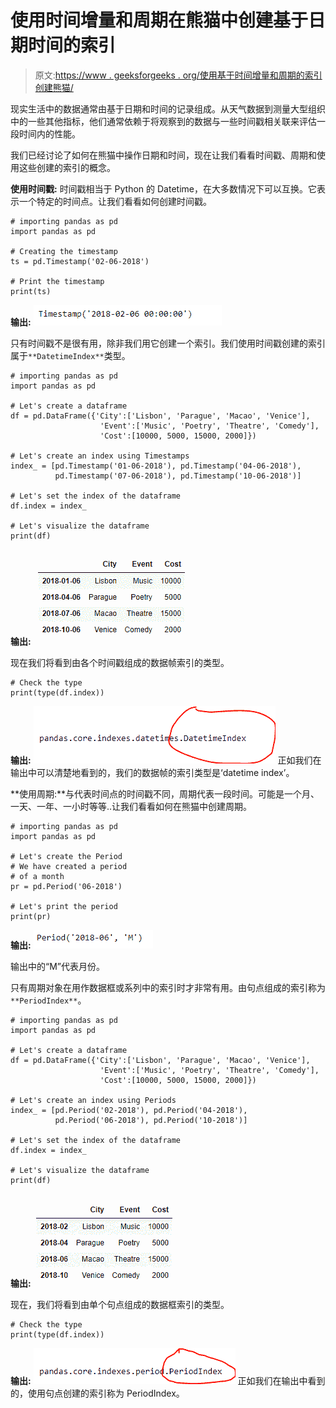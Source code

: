 # 使用时间增量和周期在熊猫中创建基于日期时间的索引

> 原文:[https://www . geeksforgeeks . org/使用基于时间增量和周期的索引创建熊猫/](https://www.geeksforgeeks.org/using-timedelta-and-period-to-create-datetime-based-indexes-in-pandas/)

现实生活中的数据通常由基于日期和时间的记录组成。从天气数据到测量大型组织中的一些其他指标，他们通常依赖于将观察到的数据与一些时间戳相关联来评估一段时间内的性能。

我们已经讨论了如何在熊猫中操作日期和时间，现在让我们看看时间戳、周期和使用这些创建的索引的概念。

**使用时间戳:**
时间戳相当于 Python 的 Datetime，在大多数情况下可以互换。它表示一个特定的时间点。让我们看看如何创建时间戳。

```
# importing pandas as pd
import pandas as pd

# Creating the timestamp
ts = pd.Timestamp('02-06-2018')

# Print the timestamp
print(ts)
```

**输出:**
![](img/fcb9a2c2adee4e594dd09b53b37db352.png)

只有时间戳不是很有用，除非我们用它创建一个索引。我们使用时间戳创建的索引属于`**DatetimeIndex**`类型。

```
# importing pandas as pd
import pandas as pd

# Let's create a dataframe
df = pd.DataFrame({'City':['Lisbon', 'Parague', 'Macao', 'Venice'],
                    'Event':['Music', 'Poetry', 'Theatre', 'Comedy'],
                    'Cost':[10000, 5000, 15000, 2000]})

# Let's create an index using Timestamps
index_ = [pd.Timestamp('01-06-2018'), pd.Timestamp('04-06-2018'),
          pd.Timestamp('07-06-2018'), pd.Timestamp('10-06-2018')]

# Let's set the index of the dataframe
df.index = index_

# Let's visualize the dataframe
print(df)
```

**输出:**
![](img/cc1166ee3533bcd1cb50e03fd5b6cbb0.png)

现在我们将看到由各个时间戳组成的数据帧索引的类型。

```
# Check the type
print(type(df.index))
```

**输出:**
![](img/2db70f048ff6137fcc9d1a27714f6450.png)
正如我们在输出中可以清楚地看到的，我们的数据帧的索引类型是‘datetime index’。

**使用周期:**与代表时间点的时间戳不同，周期代表一段时间。可能是一个月、一天、一年、一小时等等..让我们看看如何在熊猫中创建周期。

```
# importing pandas as pd
import pandas as pd

# Let's create the Period
# We have created a period
# of a month
pr = pd.Period('06-2018')

# Let's print the period
print(pr)
```

**输出:**
![](img/02e54cd9c37a2f204ae51e71a1946904.png)

输出中的“M”代表月份。

只有周期对象在用作数据框或系列中的索引时才非常有用。由句点组成的索引称为`**PeriodIndex**`。

```
# importing pandas as pd
import pandas as pd

# Let's create a dataframe
df = pd.DataFrame({'City':['Lisbon', 'Parague', 'Macao', 'Venice'],
                    'Event':['Music', 'Poetry', 'Theatre', 'Comedy'],
                    'Cost':[10000, 5000, 15000, 2000]})

# Let's create an index using Periods
index_ = [pd.Period('02-2018'), pd.Period('04-2018'),
          pd.Period('06-2018'), pd.Period('10-2018')]

# Let's set the index of the dataframe
df.index = index_

# Let's visualize the dataframe
print(df)
```

**输出:**
![](img/1c03f1af82fa33a4be6538581f951a90.png)

现在，我们将看到由单个句点组成的数据框索引的类型。

```
# Check the type
print(type(df.index))
```

**输出:**
![](img/61eaafb85bda4a934a3af2fa2da32af6.png)
正如我们在输出中看到的，使用句点创建的索引称为 PeriodIndex。